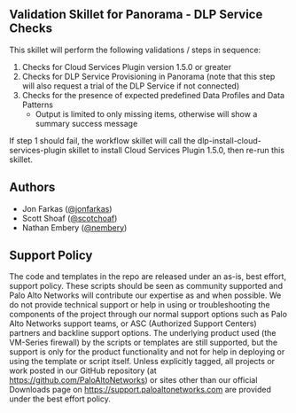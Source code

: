 ## Validation Skillet for Panorama - DLP Service Checks
This skillet will perform the following validations / steps in sequence:
1. Checks for Cloud Services Plugin version 1.5.0 or greater
2. Checks for DLP Service Provisioning in Panorama (note that this step will also request a trial of the DLP Service if not connected)
3. Checks for the presence of expected predefined Data Profiles and Data Patterns
    - Output is limited to only missing items, otherwise will show a summary success message

If step 1 should fail, the workflow skillet will call the dlp-install-cloud-services-plugin skillet 
to install Cloud Services Plugin 1.5.0, then re-run this skillet. 

## Authors

* Jon Farkas ([@jonfarkas](https://github.com/jonfarkas)) 
* Scott Shoaf ([@scotchoaf](https://github.com/scotchoaf))
* Nathan Embery ([@nembery](https://github.com/nembery))

## Support Policy

The code and templates in the repo are released under an as-is, best effort,
support policy. These scripts should be seen as community supported and
Palo Alto Networks will contribute our expertise as and when possible.
We do not provide technical support or help in using or troubleshooting the
components of the project through our normal support options such as
Palo Alto Networks support teams, or ASC (Authorized Support Centers)
partners and backline support options. The underlying product used
(the VM-Series firewall) by the scripts or templates are still supported,
but the support is only for the product functionality and not for help in
deploying or using the template or script itself. Unless explicitly tagged,
all projects or work posted in our GitHub repository
(at https://github.com/PaloAltoNetworks) or sites other than our official
Downloads page on https://support.paloaltonetworks.com are provided under
the best effort policy.